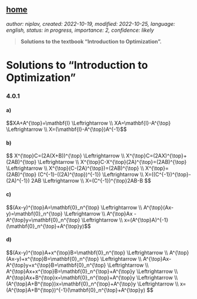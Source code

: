 [home](./index.md)
-------------------

*author: niplav, created: 2022-10-19, modified: 2022-10-25, language: english, status: in progress, importance: 2, confidence: likely*

> __Solutions to the textbook “Introduction to Optimization”.__

Solutions to “Introduction to Optimization”
=============================================

### 4.0.1

#### a)

<div>
	$$XA+A^{\top}=\mathbf{I} \Leftrightarrow \\
	XA=\mathbf{I}-A^{\top} \Leftrightarrow \\
	X=(\mathbf{I}-A^{\top})A^{-1}$$
</div>

#### b)

<div>
	$$ X^{\top}C=(2A(X+B))^{\top} \Leftrightarrow \\
	X^{\top}C=(2AX)^{\top}+(2AB)^{\top} \Leftrightarrow \\
	X^{\top}C-X^{\top}(2A)^{\top}=(2AB)^{\top} \Leftrightarrow \\
	X^{\top}(C-(2A)^{\top})=(2AB)^{\top} \\
	X^{\top}=(2AB)^{\top} (C^{-1}-((2A)^{\top})^{-1}) \Leftrightarrow \\
	X=((C^{-1})^{\top}-(2A)^{-1}) 2AB \Leftrightarrow \\
	X=(C^{-1})^{\top}2AB-B $$
</div>

#### c)

<div>
	$$(Ax-y)^{\top}A=\mathbf{0}_n^{\top} \Leftrightarrow \\
	A^{\top}(Ax-y)=\mathbf{0}_n^{\top} \Leftrightarrow \\
	A^{\top}Ax -A^{\top}y=\mathbf{0}_n^{\top} \Leftrightarrow \\
	x=(A^{\top}A)^{-1}(\mathbf{0}_n^{\top}+A^{\top}y)$$
</div>

#### d)

<div>
	$$(Ax-y)^{\top}A+x^{\top}B=\mathbf{0}_n^{\top} \Leftrightarrow \\
	A^{\top}(Ax-y)+x^{\top}B=\mathbf{0}_n^{\top} \Leftrightarrow \\
	A^{\top}Ax-A^{\top}y+x^{\top}B=\mathbf{0}_n^{\top} \Leftrightarrow \\
	A^{\top}Ax+x^{\top}B=\mathbf{0}_n^{\top}+A^{\top}y \Leftrightarrow \\
	A^{\top}Ax+B^{\top}x=\mathbf{0}_n^{\top}+A^{\top}y \Leftrightarrow \\
	(A^{\top}A+B^{\top})x=\mathbf{0}_n^{\top}+A^{\top}y \Leftrightarrow \\
	x=(A^{\top}A+B^{\top})^{-1}(\mathbf{0}_n^{\top}+A^{\top}y) $$
</div>
